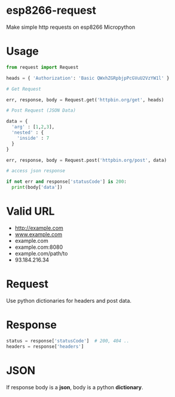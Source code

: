 # esp8266-request
Make simple http requests on esp8266 Micropython

# Usage
```python
from request import Request

heads = { 'Authorization': 'Basic QWxhZGRpbjpPcGVuU2VzYW1l' }

# Get Request

err, response, body = Request.get('httpbin.org/get', heads)

# Post Request (JSON Data)

data = {
  'arg' : [1,2,3],
  'nested' : {
    'inside' : 7
  }
}

err, response, body = Request.post('httpbin.org/post', data)

# access json response

if not err and response['statusCode'] is 200:
  print(body['data'])

```

# Valid URL
- http://example.com
- www.example.com
- example.com
- example.com:8080
- example.com/path/to
- 93.184.216.34

# Request
Use python dictionaries for headers and post data.

# Response
```python
status = response['statusCode']  # 200, 404 ..
headers = response['headers'] 
```

# JSON
If response body is a **json**, body is a python **dictionary**.
